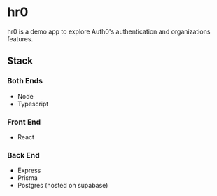 # hr0

hr0 is a demo app to explore Auth0's authentication and organizations features.

## Stack

### Both Ends

- Node
- Typescript

### Front End

- React

### Back End

- Express
- Prisma
- Postgres (hosted on supabase)
